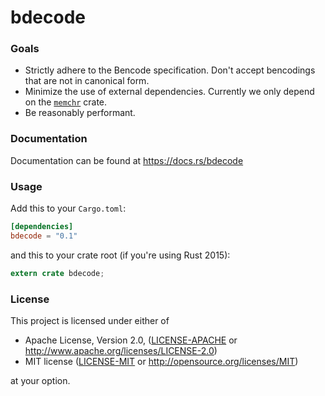 bdecode
========

### Goals

* Strictly adhere to the Bencode specification. Don't accept bencodings that are not in canonical form.
* Minimize the use of external dependencies. Currently we only depend on the [`memchr`](https://github.com/BurntSushi/rust-memchr) crate.
* Be reasonably performant.

### Documentation

Documentation can be found at https://docs.rs/bdecode

### Usage

Add this to your `Cargo.toml`:

```toml
[dependencies]
bdecode = "0.1"
```

and this to your crate root (if you're using Rust 2015):

```rust
extern crate bdecode;
```

### License

This project is licensed under either of

 * Apache License, Version 2.0, ([LICENSE-APACHE](LICENSE-APACHE) or
   http://www.apache.org/licenses/LICENSE-2.0)
 * MIT license ([LICENSE-MIT](LICENSE-MIT) or
   http://opensource.org/licenses/MIT)

at your option.

